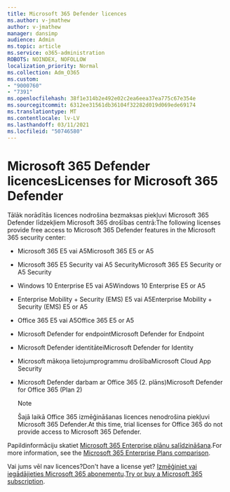```yaml
---
title: Microsoft 365 Defender licences
ms.author: v-jmathew
author: v-jmathew
manager: dansimp
audience: Admin
ms.topic: article
ms.service: o365-administration
ROBOTS: NOINDEX, NOFOLLOW
localization_priority: Normal
ms.collection: Adm_O365
ms.custom:
- "9000760"
- "7391"
ms.openlocfilehash: 38f1e314b2e492e02c2ea6eea37ea775c67e354e
ms.sourcegitcommit: 6312ee31561db36104f32282d019d069ede69174
ms.translationtype: MT
ms.contentlocale: lv-LV
ms.lasthandoff: 03/11/2021
ms.locfileid: "50746580"
---
```

# <a name="licenses-for-microsoft-365-defender"></a><span data-ttu-id="deccc-102">Microsoft 365 Defender licences</span><span class="sxs-lookup"><span data-stu-id="deccc-102">Licenses for Microsoft 365 Defender</span></span>

<span data-ttu-id="deccc-103">Tālāk norādītās licences nodrošina bezmaksas piekļuvi Microsoft 365 Defender līdzekļiem Microsoft 365 drošības centrā:</span><span class="sxs-lookup"><span data-stu-id="deccc-103">The following licenses provide free access to Microsoft 365 Defender features in the Microsoft 365 security center:</span></span>

- <span data-ttu-id="deccc-104">Microsoft 365 E5 vai A5</span><span class="sxs-lookup"><span data-stu-id="deccc-104">Microsoft 365 E5 or A5</span></span>
- <span data-ttu-id="deccc-105">Microsoft 365 E5 Security vai A5 Security</span><span class="sxs-lookup"><span data-stu-id="deccc-105">Microsoft 365 E5 Security or A5 Security</span></span>
- <span data-ttu-id="deccc-106">Windows 10 Enterprise E5 vai A5</span><span class="sxs-lookup"><span data-stu-id="deccc-106">Windows 10 Enterprise E5 or A5</span></span>
- <span data-ttu-id="deccc-107">Enterprise Mobility + Security (EMS) E5 vai A5</span><span class="sxs-lookup"><span data-stu-id="deccc-107">Enterprise Mobility + Security (EMS) E5 or A5</span></span>
- <span data-ttu-id="deccc-108">Office 365 E5 vai A5</span><span class="sxs-lookup"><span data-stu-id="deccc-108">Office 365 E5 or A5</span></span>
- <span data-ttu-id="deccc-109">Microsoft Defender for endpoint</span><span class="sxs-lookup"><span data-stu-id="deccc-109">Microsoft Defender for Endpoint</span></span>
- <span data-ttu-id="deccc-110">Microsoft Defender identitātei</span><span class="sxs-lookup"><span data-stu-id="deccc-110">Microsoft Defender for Identity</span></span>
- <span data-ttu-id="deccc-111">Microsoft mākoņa lietojumprogrammu drošība</span><span class="sxs-lookup"><span data-stu-id="deccc-111">Microsoft Cloud App Security</span></span>
- <span data-ttu-id="deccc-112">Microsoft Defender darbam ar Office 365 (2. plāns)</span><span class="sxs-lookup"><span data-stu-id="deccc-112">Microsoft Defender for Office 365 (Plan 2)</span></span>

    > [!NOTE]
    > <span data-ttu-id="deccc-113">Šajā laikā Office 365 izmēģināšanas licences nenodrošina piekļuvi Microsoft 365 Defender.</span><span class="sxs-lookup"><span data-stu-id="deccc-113">At this time, trial licenses for Office 365 do not provide access to Microsoft 365 Defender.</span></span>

<span data-ttu-id="deccc-114">Papildinformāciju skatiet [Microsoft 365 Enterprise plānu salīdzināšana](https://go.microsoft.com/fwlink/?linkid=2143458).</span><span class="sxs-lookup"><span data-stu-id="deccc-114">For more information, see the [Microsoft 365 Enterprise Plans comparison](https://go.microsoft.com/fwlink/?linkid=2143458).</span></span>

<span data-ttu-id="deccc-115">Vai jums vēl nav licences?</span><span class="sxs-lookup"><span data-stu-id="deccc-115">Don't have a license yet?</span></span> <span data-ttu-id="deccc-116">[Izmēģiniet vai iegādājieties Microsoft 365 abonementu](https://go.microsoft.com/fwlink/?linkid=2143625).</span><span class="sxs-lookup"><span data-stu-id="deccc-116">[Try or buy a Microsoft 365 subscription](https://go.microsoft.com/fwlink/?linkid=2143625).</span></span>
